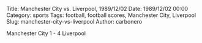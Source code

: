 Title: Manchester City vs. Liverpool, 1989/12/02
Date: 1989/12/02 00:00
Category: sports
Tags: football, football scores, Manchester City, Liverpool
Slug: manchester-city-vs-liverpool
Author: carbonero


Manchester City 1 - 4 Liverpool
